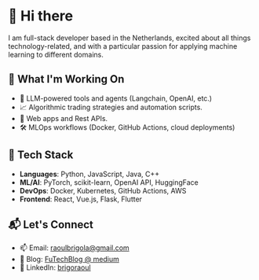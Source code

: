 # 👋 Hi there

I am full-stack developer based in the Netherlands, excited about all things technology-related, and with a particular passion for applying machine learning to different domains.

## 🚀 What I'm Working On

- 🤖 LLM-powered tools and agents (Langchain, OpenAI, etc.)
- 📈 Algorithmic trading strategies and automation scripts.
- 🧠 Web apps and Rest APIs.
- 🛠️ MLOps workflows (Docker, GitHub Actions, cloud deployments)

## 🧰 Tech Stack

- **Languages**: Python, JavaScript, Java, C++
- **ML/AI**: PyTorch, scikit-learn, OpenAI API, HuggingFace
- **DevOps**: Docker, Kubernetes, GitHub Actions, AWS
- **Frontend**: React, Vue.js, Flask, Flutter

## 📬 Let's Connect

- 📫 Email: raoulbrigola@gmail.com 
- 📝 Blog: [FuTechBlog @ medium](https://medium.com/@futechblog)  
- 💼 LinkedIn: [brigoraoul](www.linkedin.com/in/raoul-brigola)
